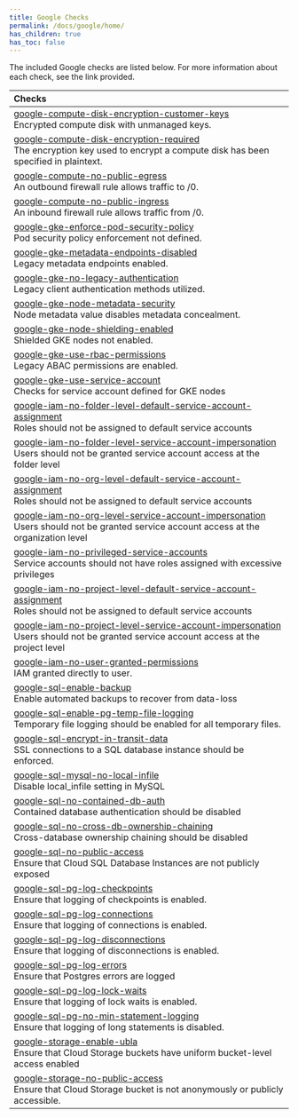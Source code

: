 ```yaml
---
title: Google Checks
permalink: /docs/google/home/
has_children: true
has_toc: false
---
```


The included Google checks are listed below. For more information about each check, see the link provided.

| Checks |
|:------------|
|[google-compute-disk-encryption-customer-keys](/docs/google/compute/disk-encryption-customer-keys)<br>Encrypted compute disk with unmanaged keys.|
|[google-compute-disk-encryption-required](/docs/google/compute/disk-encryption-required)<br>The encryption key used to encrypt a compute disk has been specified in plaintext.|
|[google-compute-no-public-egress](/docs/google/compute/no-public-egress)<br>An outbound firewall rule allows traffic to /0.|
|[google-compute-no-public-ingress](/docs/google/compute/no-public-ingress)<br>An inbound firewall rule allows traffic from /0.|
|[google-gke-enforce-pod-security-policy](/docs/google/gke/enforce-pod-security-policy)<br>Pod security policy enforcement not defined.|
|[google-gke-metadata-endpoints-disabled](/docs/google/gke/metadata-endpoints-disabled)<br>Legacy metadata endpoints enabled.|
|[google-gke-no-legacy-authentication](/docs/google/gke/no-legacy-authentication)<br>Legacy client authentication methods utilized.|
|[google-gke-node-metadata-security](/docs/google/gke/node-metadata-security)<br>Node metadata value disables metadata concealment.|
|[google-gke-node-shielding-enabled](/docs/google/gke/node-shielding-enabled)<br>Shielded GKE nodes not enabled.|
|[google-gke-use-rbac-permissions](/docs/google/gke/use-rbac-permissions)<br>Legacy ABAC permissions are enabled.|
|[google-gke-use-service-account](/docs/google/gke/use-service-account)<br>Checks for service account defined for GKE nodes|
|[google-iam-no-folder-level-default-service-account-assignment](/docs/google/iam/no-folder-level-default-service-account-assignment)<br>Roles should not be assigned to default service accounts|
|[google-iam-no-folder-level-service-account-impersonation](/docs/google/iam/no-folder-level-service-account-impersonation)<br>Users should not be granted service account access at the folder level|
|[google-iam-no-org-level-default-service-account-assignment](/docs/google/iam/no-org-level-default-service-account-assignment)<br>Roles should not be assigned to default service accounts|
|[google-iam-no-org-level-service-account-impersonation](/docs/google/iam/no-org-level-service-account-impersonation)<br>Users should not be granted service account access at the organization level|
|[google-iam-no-privileged-service-accounts](/docs/google/iam/no-privileged-service-accounts)<br>Service accounts should not have roles assigned with excessive privileges|
|[google-iam-no-project-level-default-service-account-assignment](/docs/google/iam/no-project-level-default-service-account-assignment)<br>Roles should not be assigned to default service accounts|
|[google-iam-no-project-level-service-account-impersonation](/docs/google/iam/no-project-level-service-account-impersonation)<br>Users should not be granted service account access at the project level|
|[google-iam-no-user-granted-permissions](/docs/google/iam/no-user-granted-permissions)<br>IAM granted directly to user.|
|[google-sql-enable-backup](/docs/google/sql/enable-backup)<br>Enable automated backups to recover from data-loss|
|[google-sql-enable-pg-temp-file-logging](/docs/google/sql/enable-pg-temp-file-logging)<br>Temporary file logging should be enabled for all temporary files.|
|[google-sql-encrypt-in-transit-data](/docs/google/sql/encrypt-in-transit-data)<br>SSL connections to a SQL database instance should be enforced.|
|[google-sql-mysql-no-local-infile](/docs/google/sql/mysql-no-local-infile)<br>Disable local_infile setting in MySQL|
|[google-sql-no-contained-db-auth](/docs/google/sql/no-contained-db-auth)<br>Contained database authentication should be disabled|
|[google-sql-no-cross-db-ownership-chaining](/docs/google/sql/no-cross-db-ownership-chaining)<br>Cross-database ownership chaining should be disabled|
|[google-sql-no-public-access](/docs/google/sql/no-public-access)<br>Ensure that Cloud SQL Database Instances are not publicly exposed|
|[google-sql-pg-log-checkpoints](/docs/google/sql/pg-log-checkpoints)<br>Ensure that logging of checkpoints is enabled.|
|[google-sql-pg-log-connections](/docs/google/sql/pg-log-connections)<br>Ensure that logging of connections is enabled.|
|[google-sql-pg-log-disconnections](/docs/google/sql/pg-log-disconnections)<br>Ensure that logging of disconnections is enabled.|
|[google-sql-pg-log-errors](/docs/google/sql/pg-log-errors)<br>Ensure that Postgres errors are logged|
|[google-sql-pg-log-lock-waits](/docs/google/sql/pg-log-lock-waits)<br>Ensure that logging of lock waits is enabled.|
|[google-sql-pg-no-min-statement-logging](/docs/google/sql/pg-no-min-statement-logging)<br>Ensure that logging of long statements is disabled.|
|[google-storage-enable-ubla](/docs/google/storage/enable-ubla)<br>Ensure that Cloud Storage buckets have uniform bucket-level access enabled|
|[google-storage-no-public-access](/docs/google/storage/no-public-access)<br>Ensure that Cloud Storage bucket is not anonymously or publicly accessible.|
